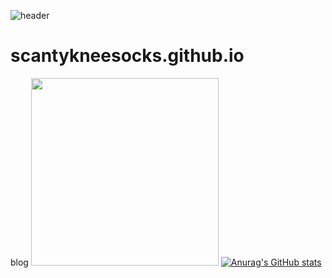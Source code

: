 <!--
**scantykneesocks/scantykneesocks** is a ✨ _special_ ✨ repository because its `README.md` (this file) appears on your GitHub profile.

Here are some ideas to get you started:

- 🔭 I’m currently working on ...
- 🌱 I’m currently learning ...
- 👯 I’m looking to collaborate on ...
- 🤔 I’m looking for help with ...
- 💬 Ask me about ...
- 📫 How to reach me: ...
- 😄 Pronouns: ...
- ⚡ Fun fact: ...
-->
![header](https://capsule-render.vercel.app/api?type=waving&color=auto&height=300&section=header&text=scantykneesocks&fontSize=90)
# scantykneesocks.github.io
blog
<img height="300" width="300" src="https://github.com/scantykneesocks/GCP_project/assets/74139537/a4f8eb79-14c8-48ec-bc93-3f70d4d713a4"/>
[![Anurag's GitHub stats](https://github-readme-stats.vercel.app/api?username=scantykneesocks)](https://github.com/anuraghazra/github-readme-stats)
